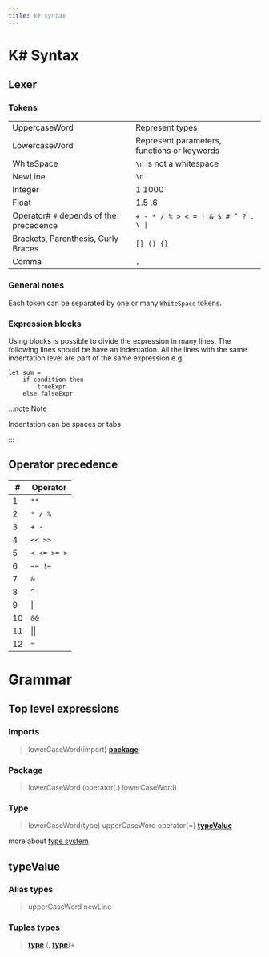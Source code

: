 ```yaml
---
title: k# syntax
---
```


# K# Syntax

## Lexer

### Tokens

|                                         |                                                      |
| --------------------------------------- | ---------------------------------------------------- |
| UppercaseWord                           | Represent types                                      |
| LowercaseWord                           | Represent parameters, functions or keywords          |
| WhiteSpace                              | `\n` is not a whitespace                             |
| NewLine                                 | `\n`                                                 |
| Integer                                 | 1 1000                                               |
| Float                                   | 1.5 .6                                               |
| Operator# `#` depends of the precedence | <code>+ - * / % > < = ! &  $ # ^ ? . \ &#124;</code> |
| Brackets, Parenthesis, Curly Braces     | `[] () {}`                                           |
| Comma                                   | `,`                                                  |

### General notes 

Each token can be separated by one or many `WhiteSpace` tokens. 

### Expression blocks

Using blocks is possible to divide the expression in many lines. The following lines should be have an indentation. All the lines with the same indentation level are part of the same expression e.g

```
let sum = 
    if condition then
        trueExpr
    else falseExpr
```

:::note Note 

Indentation can be spaces or tabs

:::

## Operator precedence

| #   | Operator     |
| --- | ------------ |
| 1   | `**`         |
| 2   | `* / %`      |
| 3   | `+ -`        |
| 4   | `<< >>`      |
| 5   | `< <= >= >`  |
| 6   | `== !=`      |
| 7   | `&`          |
| 8   | `^`          |
| 9   | &#124;       |
| 10  | `&&`         |
| 11  | &#124;&#124; |
| 12  | `=`          |

# Grammar

## Top level expressions

### Imports

> lowerCaseWord(import) [**package**](#package) 

### Package

> lowerCaseWord (operator(.) lowerCaseWord)

### Type

> lowerCaseWord(type) upperCaseWord operator(=) [**typeValue**](#typevalue)

more about [type system](0001-typesystem.md)

## typeValue

### Alias types

> upperCaseWord newLine

### Tuples types

> [**type**](#type) (, [**type**](#type))+
